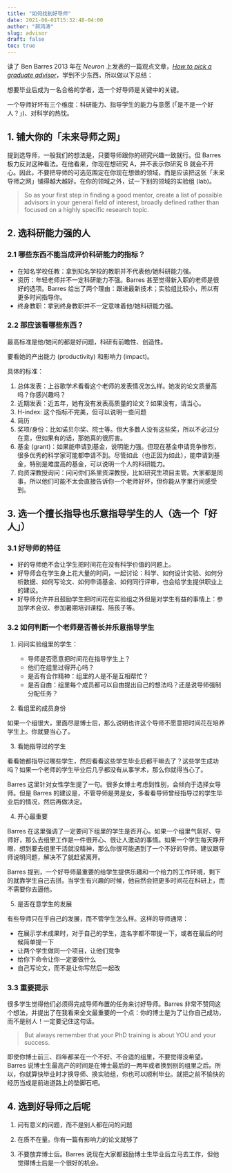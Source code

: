 ```yaml
---
title: "如何找到好导师"
date: 2021-06-01T15:32:48-04:00
author: "郝鸿涛"
slug: advisor
draft: false
toc: true
---
```

读了 Ben Barres 2013 年在 *Neuron* 上发表的一篇观点文章，*[How to pick a graduate advisor](https://www.sciencedirect.com/science/article/pii/S0896627313009070)*，学到不少东西，所以做以下总结：

想要毕业后成为一名合格的学者，选一个好导师是关键中的关键。

一个导师好坏有三个维度：科研能力、指导学生的能力与意愿 (「是不是一个好人？」)、对科学的热忱。

## 1. 铺大你的「未来导师之网」
提到选导师，一般我们的想法是，只要导师跟你的研究兴趣一致就行。但 Barres 极力反对这种看法。在他看来，你现在想研究 A，并不表示你研究 B 就会不开心。因此，不要把导师的可选范围定在你现在想做的领域，而是应该把这张「未来导师之网」铺得越大越好。在你的领域之外，试一下别的领域的实验组 (lab)。

>So as your first step in finding a good mentor, create a list of possible advisors in your general field of interest, broadly defined rather than focused on a highly specific research topic. 

## 2. 选科研能力强的人

### 2.1 哪些东西不能当成评价科研能力的指标？

  - 在知名学校任教：拿到知名学校的教职并不代表他/她科研能力强。
  - 资历：年轻老师并不一定科研能力不强。Barres 甚至觉得新入职的老师是很好的选项。Barres 给出了两个理由：跟进最新技术；实验组比较小，所以有更多时间指导你。
  - 终身教职：拿到终身教职并不一定意味着他/她科研能力强。

### 2.2 那应该看哪些东西？

最高标准是他/她问的都是好问题，科研有前瞻性、创造性。

要看她的产出能力 (productivity) 和影响力 (impact)。

具体的标准：

  1. 总体发表：上谷歌学术看看这个老师的发表情况怎么样。她发的论文质量高吗？你感兴趣吗？
  2. 近期发表：近五年，她有没有发表高质量的论文？如果没有，请当心。
  3. H-index: 这个指标不完美，但可以说明一些问题
  4. 简历
  5. 奖项/身份：比如诺贝尔奖、院士等。但大多数人没有这些奖，所以不必过分在意，但如果有的话，那她真的很厉害。
  6. 基金 (grant)：如果能申请到基金，说明能力强。但现在基金申请竞争惨烈，很多优秀的科学家可能都申请不到。尽管如此（也正因为如此），能申请到基金，特别是难度高的基金，可以说明一个人的科研能力。
  7. 向资深教授询问：问问你们系里资深教授，比如研究生项目主管。大家都是同事，所以他们可能不太会直接告诉你一个老师好坏，但你能从字里行间感受到。

## 3. 选一个擅长指导也乐意指导学生的人（选一个「好人」）

### 3.1 好导师的特征

- 好的导师绝不会让学生把时间花在没有科学价值的问题上。
- 好导师会在学生身上花大量的时间，一起讨论：科学、如何设计实验、如何分析数据、如何写论文、如何申请基金、如何同行评审，也会给学生提供职业上的建议。
- 好导师允许并且鼓励学生把时间花在实验组之外但是对学生有益的事情上：参加学术会议、参加暑期培训课程、陪孩子等。

### 3.2 如何判断一个老师是否善长并乐意指导学生

1. 问问实验组里的学生：

   - 导师是否愿意把时间花在指导学生上？
   - 他们在组里过得开心吗？
   - 是否有合作精神：组里的人是不是互相帮忙？
   - 是否自由：组里每个成员都可以自由提出自己的想法吗？还是说导师强制分配任务？

2. 看组里的成员身份

如果一个组很大，里面尽是博士后，那么说明也许这个导师不愿意把时间花在培养学生上。你就要当心了。

3. 看她指导过的学生

看看她都指导过哪些学生，然后看看这些学生毕业后都干嘛去了？这些学生成功吗？如果一个老师的学生毕业后几乎都没有从事学术，那么你就得当心了。

Barres 这里针对女性学生提了一句。很多女博士考虑到性别，会倾向于选择女导师。但是 Barres 的建议是，不管导师是男是女，多看看导师曾经指导过的学生毕业后的情况，然后再做决定。

4. 开心最重要

Barres 在这里强调了一定要问下组里的学生是否开心。如果一个组里气氛好、导师好，那么去组里工作是一件很开心、很让人激动的事情。如果一个学生每天睁开眼，想到要去组里干活就没精神，那么你很可能遇到了一个不好的导师。建议跟导师说明问题，解决不了就赶紧离开。

Barres 提到，一个好导师最重要的给学生提供乐趣和一个给力的工作环境，剩下的就靠学生自己去拼。当学生有兴趣的时候，他自然会把更多时间花在科研上，而不需要你去逼他。

5. 是否在意学生的发展

有些导师只在乎自己的发展，而不管学生怎么样。这样的导师通常：

  - 在展示学术成果时，对于自己的学生，连名字都不带提一下，或者在最后的时候简单提一下
  - 让两个学生做同一个项目，让他们竞争
  - 给你下命令让你一定要做什么
  - 自己写论文，而不是让你写然后一起改

### 3.3 重要提示

很多学生觉得他们必须得完成导师布置的任务来讨好导师。Barres 非常不赞同这个想法，并提出了在我看来全文最重要的一个点：你的博士是为了让你自己成功，而不是别人！一定要记住这句话。

>But always remember that your PhD training is about YOU and your success.

即使你博士前三、四年都呆在一个不好、不合适的组里，不要觉得没希望。Barres 说博士生最高产的时间是在博士最后的一两年或者换到别的组里之后。所以，你就算快毕业时才换导师、换实验组，你也可以顺利毕业。就把之前不愉快的经历当成是前进道路上的垫脚石吧。

## 4. 选到好导师之后呢

1. 问有意义的问题，而不是别人都在问的问题

2. 在质不在量。你有一篇有影响力的论文就够了

3. 不要放弃博士后。Barres 说现在大家都鼓励博士生毕业后立马去工作，但他觉得博士后是一个很好的机会。
